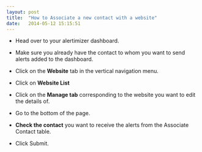 ```yaml
---
layout: post
title:  "How to Associate a new contact with a website"
date:   2014-05-12 15:15:51
---
```


* Head over to your alertimizer dashboard.

* Make sure you already have the contact to whom you want to send alerts added to the dashboard.

* Click on the **Website** tab in the vertical navigation menu. 

* Click on **Website List**

* Click on the **Manage tab** corresponding to the website you want to edit the details of.

* Go to the bottom of the page.

* **Check the contact** you want to receive the alerts from the Associate Contact table.

* Click Submit.